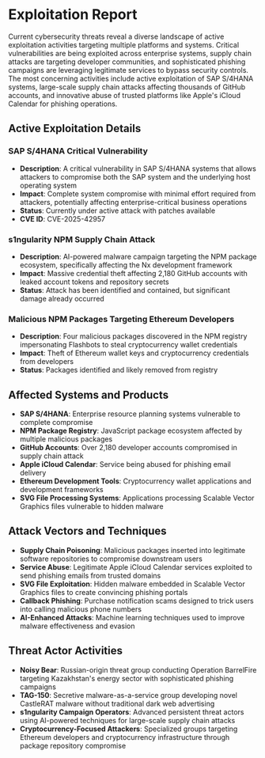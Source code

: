 # Exploitation Report

Current cybersecurity threats reveal a diverse landscape of active exploitation activities targeting multiple platforms and systems. Critical vulnerabilities are being exploited across enterprise systems, supply chain attacks are targeting developer communities, and sophisticated phishing campaigns are leveraging legitimate services to bypass security controls. The most concerning activities include active exploitation of SAP S/4HANA systems, large-scale supply chain attacks affecting thousands of GitHub accounts, and innovative abuse of trusted platforms like Apple's iCloud Calendar for phishing operations.

## Active Exploitation Details

### SAP S/4HANA Critical Vulnerability
- **Description**: A critical vulnerability in SAP S/4HANA systems that allows attackers to compromise both the SAP system and the underlying host operating system
- **Impact**: Complete system compromise with minimal effort required from attackers, potentially affecting enterprise-critical business operations
- **Status**: Currently under active attack with patches available
- **CVE ID**: CVE-2025-42957

### s1ngularity NPM Supply Chain Attack
- **Description**: AI-powered malware campaign targeting the NPM package ecosystem, specifically affecting the Nx development framework
- **Impact**: Massive credential theft affecting 2,180 GitHub accounts with leaked account tokens and repository secrets
- **Status**: Attack has been identified and contained, but significant damage already occurred

### Malicious NPM Packages Targeting Ethereum Developers
- **Description**: Four malicious packages discovered in the NPM registry impersonating Flashbots to steal cryptocurrency wallet credentials
- **Impact**: Theft of Ethereum wallet keys and cryptocurrency credentials from developers
- **Status**: Packages identified and likely removed from registry

## Affected Systems and Products

- **SAP S/4HANA**: Enterprise resource planning systems vulnerable to complete compromise
- **NPM Package Registry**: JavaScript package ecosystem affected by multiple malicious packages
- **GitHub Accounts**: Over 2,180 developer accounts compromised in supply chain attack
- **Apple iCloud Calendar**: Service being abused for phishing email delivery
- **Ethereum Development Tools**: Cryptocurrency wallet applications and development frameworks
- **SVG File Processing Systems**: Applications processing Scalable Vector Graphics files vulnerable to hidden malware

## Attack Vectors and Techniques

- **Supply Chain Poisoning**: Malicious packages inserted into legitimate software repositories to compromise downstream users
- **Service Abuse**: Legitimate Apple iCloud Calendar services exploited to send phishing emails from trusted domains
- **SVG File Exploitation**: Hidden malware embedded in Scalable Vector Graphics files to create convincing phishing portals
- **Callback Phishing**: Purchase notification scams designed to trick users into calling malicious phone numbers
- **AI-Enhanced Attacks**: Machine learning techniques used to improve malware effectiveness and evasion

## Threat Actor Activities

- **Noisy Bear**: Russian-origin threat group conducting Operation BarrelFire targeting Kazakhstan's energy sector with sophisticated phishing campaigns
- **TAG-150**: Secretive malware-as-a-service group developing novel CastleRAT malware without traditional dark web advertising
- **s1ngularity Campaign Operators**: Advanced persistent threat actors using AI-powered techniques for large-scale supply chain attacks
- **Cryptocurrency-Focused Attackers**: Specialized groups targeting Ethereum developers and cryptocurrency infrastructure through package repository compromise